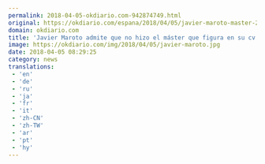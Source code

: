 ```yaml
---
permalink: 2018-04-05-okdiario.com-942874749.html
original: https://okdiario.com/espana/2018/04/05/javier-maroto-master-2070069
domain: okdiario.com
title: 'Javier Maroto admite que no hizo el máster que figura en su cv en la web del PP'
image: https://okdiario.com/img/2018/04/05/javier-maroto.jpg
date: 2018-04-05 08:29:25
category: news
translations: 
 - 'en'
 - 'de'
 - 'ru'
 - 'ja'
 - 'fr'
 - 'it'
 - 'zh-CN'
 - 'zh-TW'
 - 'ar'
 - 'pt'
 - 'hy'
---
```


